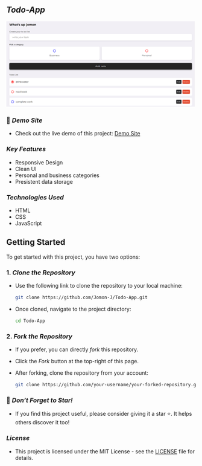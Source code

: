 ## *Todo-App*

   <img src="https://github.com/Jomon-J/Todo-App/blob/main/Preview.png" alt="Project Screenshot" width="500"/>

### 🔗 *Demo Site*
   - Check out the live demo of this project: [Demo Site](https://Jomon-J.github.io/Todo-App)
   
###  *Key Features*
   - Responsive Design
   - Clean UI
   - Personal and business categories
   - Presistent data storage

###  *Technologies Used*
   - HTML
   - CSS
   - JavaScript

##  Getting Started

To get started with this project, you have two options:

### 1. *Clone the Repository*
   - Use the following link to clone the repository to your local machine:
    
     ```bash
     git clone https://github.com/Jomon-J/Todo-App.git

     
   - Once cloned, navigate to the project directory:
     
     ```bash
     cd Todo-App
     

### 2. *Fork the Repository*
   - If you prefer, you can directly *fork* this repository.
   - Click the *Fork* button at the top-right of this page.
   - After forking, clone the repository from your account:

     ```bash
     git clone https://github.com/your-username/your-forked-repository.git


### 🌟 *Don’t Forget to Star!*
   - If you find this project useful, please consider giving it a star ⭐. It helps others discover it too!

###  *License*
   - This project is licensed under the MIT License - see the [LICENSE](https://opensource.org/license/MIT) file for details.
